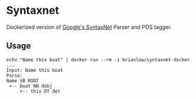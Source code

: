 Syntaxnet
=========

Dockerized version of [Google's SyntaxNet](https://github.com/tensorflow/models/tree/master/syntaxnet) Parser and POS tagger.


Usage
-----

```shell
echo "Name this boat" | docker run --rm -i brianlow/syntaxnet-docker
...
Input: Name this boat
Parse:
Name VB ROOT
 +-- boat NN dobj
     +-- this DT det
```
